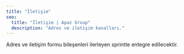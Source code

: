 ```yaml
---
title: "İletişim"
seo:
  title: "İletişim | Apaz Group"
  description: "Adres ve iletişim kanalları."
---
```

Adres ve iletişim formu bileşenleri ilerleyen sprintte entegre edilecektir.

